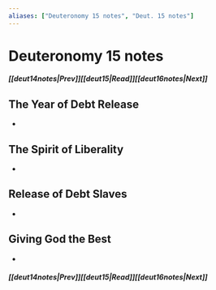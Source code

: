 ```yaml
---
aliases: ["Deuteronomy 15 notes", "Deut. 15 notes"]
---
```

# Deuteronomy 15 notes
##### <span class=arrow-left></span>[[deut14notes|Prev]]<span class=navigation-separator></span>[[deut15|Read]]<span class=navigation-separator></span>[[deut16notes|Next]]<span class=arrow-right></span>
## The Year of Debt Release
- 
## The Spirit of Liberality
- 
## Release of Debt Slaves
- 
## Giving God the Best
- 
##### <span class=arrow-left></span>[[deut14notes|Prev]]<span class=navigation-separator></span>[[deut15|Read]]<span class=navigation-separator></span>[[deut16notes|Next]]<span class=arrow-right></span>